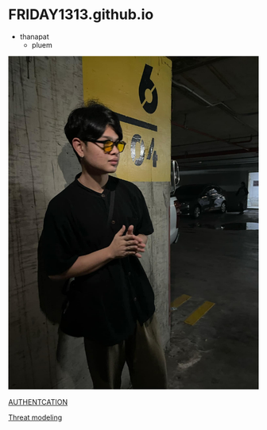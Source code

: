 # FRIDAY1313.github.io

- thanapat
   - pluem 
  

![alt text](Profliepluem.jpg)

[AUTHENTCATION](authentication)

[Threat modeling](threatmodeling)


